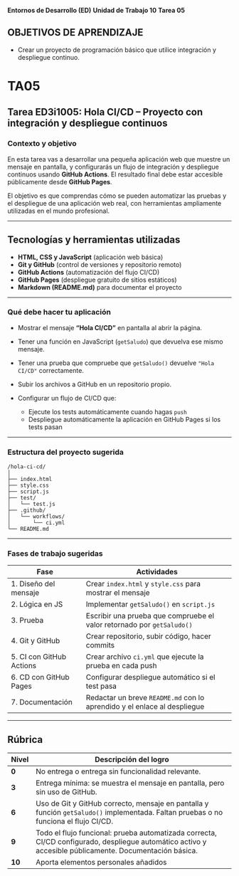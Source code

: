 **Entornos de Desarrollo (ED)**
**Unidad de Trabajo 10**
**Tarea 05**

## OBJETIVOS DE APRENDIZAJE

- Crear un proyecto de programación básico que utilice integración y despliegue continuo.


# TA05

## **Tarea ED3i1005: Hola CI/CD – Proyecto con integración y despliegue continuos**

### **Contexto y objetivo**

En esta tarea vas a desarrollar una pequeña aplicación web que muestre un mensaje en pantalla, y configurarás un flujo de integración y despliegue continuos usando **GitHub Actions**. El resultado final debe estar accesible públicamente desde **GitHub Pages**.

El objetivo es que comprendas cómo se pueden automatizar las pruebas y el despliegue de una aplicación web real, con herramientas ampliamente utilizadas en el mundo profesional.

---

## **Tecnologías y herramientas utilizadas**

* **HTML, CSS y JavaScript** (aplicación web básica)
* **Git y GitHub** (control de versiones y repositorio remoto)
* **GitHub Actions** (automatización del flujo CI/CD)
* **GitHub Pages** (despliegue gratuito de sitios estáticos)
* **Markdown (README.md)** para documentar el proyecto

---

### **Qué debe hacer tu aplicación**

* Mostrar el mensaje **“Hola CI/CD”** en pantalla al abrir la página.
* Tener una función en JavaScript (`getSaludo`) que devuelva ese mismo mensaje.
* Tener una prueba que compruebe que `getSaludo()` devuelve `"Hola CI/CD"` correctamente.
* Subir los archivos a GitHub en un repositorio propio.
* Configurar un flujo de CI/CD que:

  * Ejecute los tests automáticamente cuando hagas `push`
  * Despliegue automáticamente la aplicación en GitHub Pages si los tests pasan

---

### **Estructura del proyecto sugerida**

```
/hola-ci-cd/
│
├── index.html
├── style.css
├── script.js
├── test/
│   └── test.js
├── .github/
│   └── workflows/
│       └── ci.yml
└── README.md
```

---

### **Fases de trabajo sugeridas**

| Fase                     | Actividades                                                              |
| ------------------------ | ------------------------------------------------------------------------ |
| 1. Diseño del mensaje    | Crear `index.html` y `style.css` para mostrar el mensaje                 |
| 2. Lógica en JS          | Implementar `getSaludo()` en `script.js`                                 |
| 3. Prueba                | Escribir una prueba que compruebe el valor retornado por `getSaludo()`   |
| 4. Git y GitHub          | Crear repositorio, subir código, hacer commits                           |
| 5. CI con GitHub Actions | Crear archivo `ci.yml` que ejecute la prueba en cada push                |
| 6. CD con GitHub Pages   | Configurar despliegue automático si el test pasa                         |
| 7. Documentación         | Redactar un breve `README.md` con lo aprendido y el enlace al despliegue |

---

## **Rúbrica**

| Nivel  | Descripción del logro                                                                                                                                                                        |
| ------ | -------------------------------------------------------------------------------------------------------------------------------------------------------------------------------------------- |
| **0**  | No entrega o entrega sin funcionalidad relevante.                                                                                                                   |
| **3**  | Entrega mínima: se muestra el mensaje en pantalla, pero sin uso de GitHub.                                                                                            |
| **6**  | Uso de Git y GitHub correcto, mensaje en pantalla y función `getSaludo()` implementada. Faltan pruebas o no funciona el flujo CI/CD.                                                         |
| **9**  | Todo el flujo funcional: prueba automatizada correcta, CI/CD configurado, despliegue automático activo y accesible públicamente. Documentación básica.                                       |
| **10** | Aporta elementos personales añadidos |


